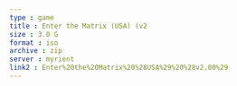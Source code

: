 ```yaml
---
type : game
title : Enter the Matrix (USA) (v2
size : 3.0 G
format : iso
archive : zip
server : myrient
link2 : Enter%20the%20Matrix%20%28USA%29%20%28v2.00%29
---
```

